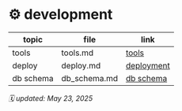 # ⚙️ development

| topic      | file         | link                  |
|------------|--------------|-----------------------|
| tools      | tools.md     | [tools](./tools.md)   |
| deploy     | deploy.md    | [deployment](./deploy.md) |
| db schema  | db_schema.md | [db schema](./db_schema.md) |

_🗓️ updated: May 23, 2025_
